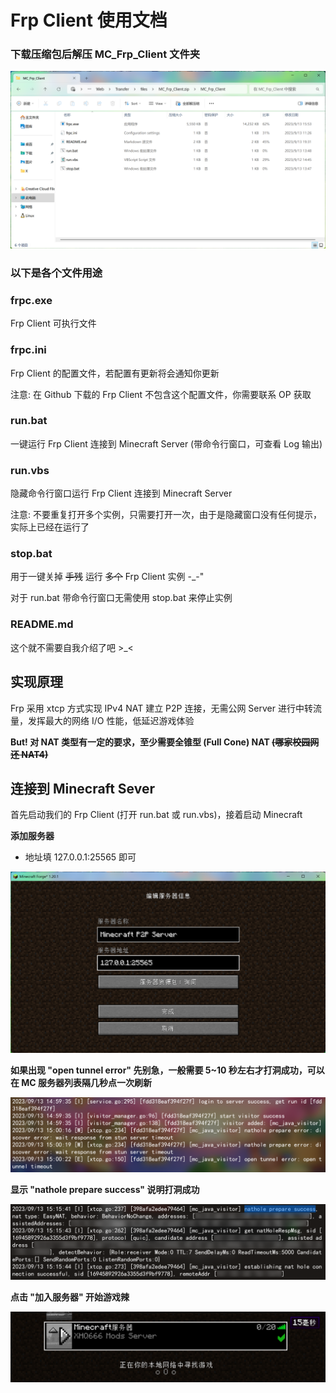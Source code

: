 # Frp Client 使用文档

### 下载压缩包后解压 MC_Frp_Client 文件夹

![Frp Client Image](images/files.png)

### 以下是各个文件用途

### frpc.exe

Frp Client 可执行文件
### frpc.ini

Frp Client 的配置文件，若配置有更新将会通知你更新

注意: 在 Github 下载的 Frp Client 不包含这个配置文件，你需要联系 OP 获取
### run.bat

一键运行 Frp Client 连接到 Minecraft Server (带命令行窗口，可查看 Log 输出)
### run.vbs

隐藏命令行窗口运行 Frp Client 连接到 Minecraft Server

注意: 不要重复打开多个实例，只需要打开一次，由于是隐藏窗口没有任何提示，实际上已经在运行了
### stop.bat

用于一键关掉 ~~手残~~ 运行 ~~多个~~ Frp Client 实例 -_-"

对于 run.bat 带命令行窗口无需使用 stop.bat 来停止实例
### README.md

这个就不需要自我介绍了吧 >_<


## 实现原理

Frp 采用 xtcp 方式实现 IPv4 NAT 建立 P2P 连接，无需公网 Server 进行中转流量，发挥最大的网络 I/O 性能，低延迟游戏体验

__But! 对 NAT 类型有一定的要求，至少需要全锥型 (Full Cone) NAT ~~(哪家校园网还 NAT4)~~__

## 连接到 Minecraft Sever

首先启动我们的 Frp Client (打开 run.bat 或 run.vbs)，接着启动 Minecraft

__添加服务器__

+ 地址填 127.0.0.1:25565 即可

![MC Server Info Image](images/server_info.png)

__如果出现 "open tunnel error" 先别急，一般需要 5~10 秒左右才打洞成功，可以在 MC 服务器列表隔几秒点一次刷新__

![Frp Client Image](images/open_tunnel_error.png)

__显示 "nathole prepare success" 说明打洞成功__

![Frp Client Image](images/nathole_success.png)

__点击 "加入服务器" 开始游戏辣__

![MC Server Info Image](images/delay.png)
